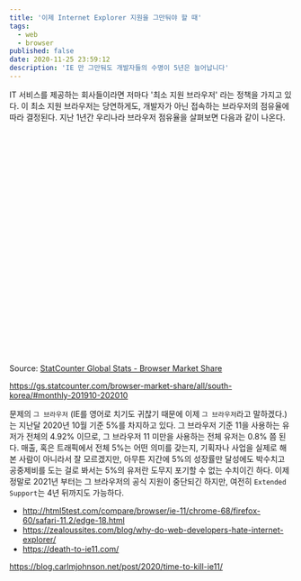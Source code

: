 ```yaml
---
title: '이제 Internet Explorer 지원을 그만둬야 할 때'
tags:
  - web
  - browser
published: false
date: 2020-11-25 23:59:12
description: 'IE 만 그만둬도 개발자들의 수명이 5년은 늘어납니다'
---
```


IT 서비스를 제공하는 회사들이라면 저마다 '최소 지원 브라우저' 라는 정책을 가지고 있다. 이 최소 지원 브라우저는 당연하게도, 개발자가 아닌 접속하는 브라우저의 점유율에 따라 결정된다. 지난 1년간 우리나라 브라우저 점유율을 살펴보면 다음과 같이 나온다.

<div id="all-browser-KR-monthly-201910-202010" width="600" height="400" style="width:600px; height: 400px;"></div><!-- You may change the values of width and height above to resize the chart --><p>Source: <a href="https://gs.statcounter.com/browser-market-share/all/south-korea/#monthly-201910-202010">StatCounter Global Stats - Browser Market Share</a></p><script type="text/javascript" src="https://www.statcounter.com/js/fusioncharts.js"></script><script type="text/javascript" src="https://gs.statcounter.com/chart.php?all-browser-KR-monthly-201910-202010&chartWidth=600"></script>

https://gs.statcounter.com/browser-market-share/all/south-korea/#monthly-201910-202010

문제의 `그 브라우저` (IE를 영어로 치기도 귀찮기 때문에 이제 `그 브라우저`라고 말하겠다.) 는 지난달 2020년 10월 기준 5%를 차지하고 있다. 그 브라우저 기준 11을 사용하는 유저가 전체의 4.92% 이므로, 그 브라우저 11 미만을 사용하는 전체 유저는 0.8% 쯤 된다. 매출, 혹은 트래픽에서 전체 5%는 어떤 의미를 갖는지, 기획자나 사업을 실제로 해본 사람이 아니라서 잘 모르겠지만, 아무튼 지간에 5%의 성장률만 달성에도 박수치고 공중제비를 도는 걸로 봐서는 5%의 유저란 도무지 포기할 수 없는 수치이긴 하다. 이제 정말로 2021년 부터는 그 브라우저의 공식 지원이 중단되긴 하지만, 여전히 `Extended Support`는 4년 뒤까지도 가능하다.

- http://html5test.com/compare/browser/ie-11/chrome-68/firefox-60/safari-11.2/edge-18.html
- https://zealoussites.com/blog/why-do-web-developers-hate-internet-explorer/
- https://death-to-ie11.com/

https://blog.carlmjohnson.net/post/2020/time-to-kill-ie11/
